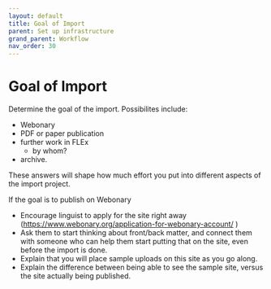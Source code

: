 ```yaml
---
layout: default
title: Goal of Import
parent: Set up infrastructure
grand_parent: Workflow
nav_order: 30
---
```

# Goal of Import

Determine the goal of the import. Possibilites include:
 - Webonary
 - PDF or paper publication
 - further work in FLEx
   - by whom?
 - archive.

These answers will shape how much effort you put into different aspects of the import project.

If the goal is to publish on Webonary
  - Encourage linguist to apply for the site right away (<https://www.webonary.org/application-for-webonary-account/> )
  - Ask them to start thinking about front/back matter, and connect them with someone who can help them start putting that on the site, even before the import is done.
  - Explain that you will place sample uploads on this site as you go along.
  - Explain the difference between being able to see the sample site, versus the site actually being published.
